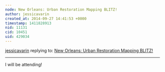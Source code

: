 ```yaml
---
node: New Orleans: Urban Restoration Mapping BLITZ!
author: jessicavarin
created_at: 2014-09-27 14:41:53 +0000
timestamp: 1411828913
nid: 11131
cid: 10451
uid: 429034
---
```




[jessicavarin](../profile/jessicavarin) replying to: [New Orleans: Urban Restoration Mapping BLITZ!](../notes/stevie/09-11-2014/new-orleans-urban-restoration-mapping-blitz)

----
I will be attending!